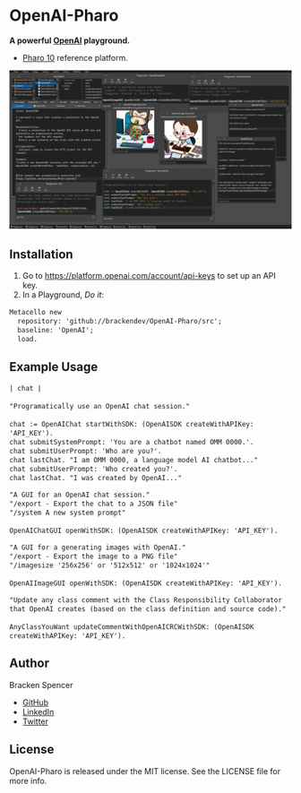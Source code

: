 OpenAI-Pharo
============

**A powerful [OpenAI](https://platform.openai.com/) playground.**

* [Pharo 10](https://www.pharo.org/) reference platform.

![](images/screenshot.png)

## Installation

1. Go to <https://platform.openai.com/account/api-keys> to set up an API key.
2. In a Playground, _Do it_:

```smalltalk
Metacello new 
  repository: 'github://brackendev/OpenAI-Pharo/src';
  baseline: 'OpenAI';
  load.
```

## Example Usage

```smalltalk
| chat |

"Programatically use an OpenAI chat session."

chat := OpenAIChat startWithSDK: (OpenAISDK createWithAPIKey: 'API_KEY').
chat submitSystemPrompt: 'You are a chatbot named OMM 0000.'.
chat submitUserPrompt: 'Who are you?'.
chat lastChat. "I am OMM 0000, a language model AI chatbot..."
chat submitUserPrompt: 'Who created you?'.
chat lastChat. "I was created by OpenAI..."
```

```smalltalk
"A GUI for an OpenAI chat session."
"/export - Export the chat to a JSON file"
"/system A new system prompt"

OpenAIChatGUI openWithSDK: (OpenAISDK createWithAPIKey: 'API_KEY').
```

```smalltalk
"A GUI for a generating images with OpenAI."
"/export - Export the image to a PNG file"
"/imagesize '256x256' or '512x512' or '1024x1024'"

OpenAIImageGUI openWithSDK: (OpenAISDK createWithAPIKey: 'API_KEY').
```

```smalltalk
"Update any class comment with the Class Responsibility Collaborator that OpenAI creates (based on the class definition and source code)."

AnyClassYouWant updateCommentWithOpenAICRCWithSDK: (OpenAISDK createWithAPIKey: 'API_KEY').
```

## Author

Bracken Spencer

* [GitHub](https://www.github.com/brackendev)
* [LinkedIn](https://www.linkedin.com/in/brackenspencer/)
* [Twitter](https://twitter.com/brackendev)

## License

OpenAI-Pharo is released under the MIT license. See the LICENSE file for more info.
